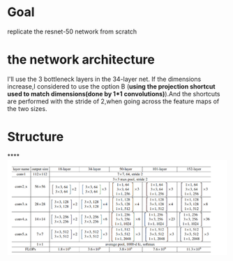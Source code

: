 # Goal
replicate  the resnet-50 network from scratch

# the network architecture
I'll use the 3 bottleneck layers in the 34-layer net.
If the dimensions increase,I considered to use the option B (**using the projection shortcut used to match dimensions(done by 1*1 convolutions)**).And the shortcuts are performed with the stride of 2,when going across the feature maps of  the two sizes.

# Structure
****![alt text](image.png)